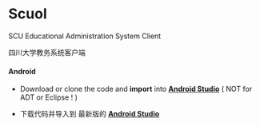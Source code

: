 Scuol
=====

SCU Educational Administration System Client

四川大学教务系统客户端

#### Android

- Download or clone the code and **import** into **[Android Studio]**
  ( NOT for ADT or Eclipse ! )
  
- 下载代码并导入到 最新版的 **[Android Studio]**

[Android Studio]:https://developer.android.com/sdk/index.html
